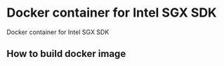 # Docker container for Intel SGX SDK

Docker container for Intel SGX SDK

## How to build docker image

